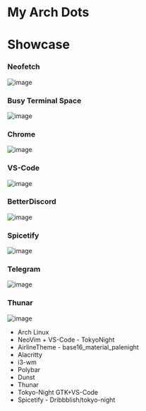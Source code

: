 # My Arch Dots

# Showcase

### Neofetch
![image](https://user-images.githubusercontent.com/78542800/156963704-73d7fb61-979f-4110-b159-9e41f8cae7c3.png)

### Busy Terminal Space
![image](https://user-images.githubusercontent.com/78542800/156960419-14f26d2a-1042-4ce3-9a3e-eb188b4de8d4.png)

### Chrome
![image](https://user-images.githubusercontent.com/78542800/156960443-060b19cc-8fc0-4f7a-b9ef-c8538f412304.png)

### VS-Code
![image](https://user-images.githubusercontent.com/78542800/156960482-e1b03be8-b2db-41ce-943a-b15fefaea227.png)

### BetterDiscord
![image](https://user-images.githubusercontent.com/78542800/156960501-860b8a71-4210-4662-9b26-d84fb068f1b4.png)

### Spicetify
![image](https://user-images.githubusercontent.com/78542800/156960522-e530f5f6-6674-4cf4-92e2-a79d425efb41.png)

### Telegram
![image](https://user-images.githubusercontent.com/78542800/156960544-32530362-eecc-4d20-aa9f-f1e8f9ce7673.png)

### Thunar
![image](https://user-images.githubusercontent.com/78542800/156960618-5d3cbf80-9a34-4f03-ac8f-add30fe15326.png)


- Arch Linux
- NeoVim + VS-Code - TokyoNight
- AirlineTheme - base16_material_palenight
- Alacritty
- i3-wm
- Polybar
- Dunst
- Thunar
- Tokyo-Night GTK+VS-Code
- Spicetify - Dribbblish/tokyo-night
